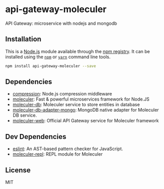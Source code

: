 # api-gateway-moleculer

API Gateway: microservice with nodejs and mongodb

## Installation

This is a [Node.js](https://nodejs.org/) module available through the 
[npm registry](https://www.npmjs.com/). It can be installed using the 
[`npm`](https://docs.npmjs.com/getting-started/installing-npm-packages-locally)
or 
[`yarn`](https://yarnpkg.com/en/)
command line tools.

```sh
npm install api-gateway-moleculer --save
```

## Dependencies

- [compression](https://ghub.io/compression): Node.js compression middleware
- [moleculer](https://ghub.io/moleculer): Fast &amp; powerful microservices framework for Node.JS
- [moleculer-db](https://ghub.io/moleculer-db): Moleculer service to store entities in database
- [moleculer-db-adapter-mongo](https://ghub.io/moleculer-db-adapter-mongo): MongoDB native adapter for Moleculer DB service.
- [moleculer-web](https://ghub.io/moleculer-web): Official API Gateway service for Moleculer framework

## Dev Dependencies

- [eslint](https://ghub.io/eslint): An AST-based pattern checker for JavaScript.
- [moleculer-repl](https://ghub.io/moleculer-repl): REPL module for Moleculer

## License

MIT

